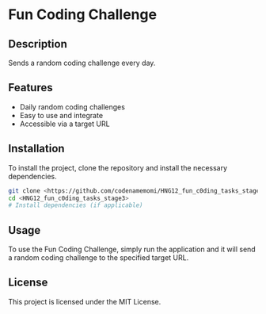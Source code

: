 # Fun Coding Challenge

## Description
Sends a random coding challenge every day.

## Features
- Daily random coding challenges
- Easy to use and integrate
- Accessible via a target URL

## Installation
To install the project, clone the repository and install the necessary dependencies.

```bash
git clone <https://github.com/codenamemomi/HNG12_fun_c0ding_tasks_stage3.git>
cd <HNG12_fun_c0ding_tasks_stage3>
# Install dependencies (if applicable)
```

## Usage
To use the Fun Coding Challenge, simply run the application and it will send a random coding challenge to the specified target URL.

## License
This project is licensed under the MIT License.
